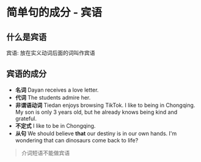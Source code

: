 # 简单句的成分 - 宾语

## 什么是宾语

宾语: 放在实义动词后面的词叫作宾语

## 宾语的成分

- **名词**
  Dayan receives a love letter.
- **代词**
  The students admire her.
- **非谓语动词**
  Tiedan enjoys browsing TikTok.
  I like to being in Chongqing.
  My son is only 3 years old, but he already knows being kind and grateful.
- **不定式**
  I like to be in Chongqing.
- **从句**
  We should believe **that** our destiny is in our own hands.
  I'm wondering that can dinosaurs come back to life?

> 介词短语不能做宾语
